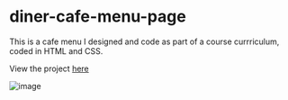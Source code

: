 # diner-cafe-menu-page
This is a cafe menu I designed and code as part of a course currriculum, coded in HTML and CSS.

View the project [here](https://kinggoku910.github.io/diner-cafe-menu-page/)

![image](https://user-images.githubusercontent.com/74030806/198039218-d40cec6f-e8c0-477d-b9b9-554eb2e6b969.png)


